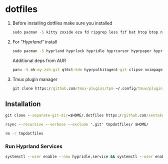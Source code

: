 # dotfiles

1. Before installing dotfiles make sure you installed

   ```cmd
   sudo pacman -S kitty zoxide eza fd ripgrep less fzf bat htop btop neovim tmux zsh zsh-autosuggestions zsh-syntax-highlighting jq python-requests python-gobject
   ```

2. For _"Hyprland"_ install

   ```cmd
   sudo pacman -S hyprland hyprlock hypridle hyprcursor hyprpaper hyprpicker grim slurp swaync swww imv waybar rofi-wayland nwg-look qt5-wayland qt6-wayland pamixer mpd papirus-icon-theme wl-clipboard network-manager-applet
   ```

   Additional deps from AUR

   ```cmd
   paru -S oh-my-zsh-git qt6ct-kde hyprpolkitagent-git clipse nvimpager wlogout-git pavucontrol
   ```

4. Tmux plugin manager

   ```cmd
   git clone https://github.com/tmux-plugins/tpm ~/.config/tmux/plugins/tpm
   ```

## Installation

```cmd
git clone --separate-git-dir=$HOME/.dotfiles https://github.com/sentakuhm/.dotfiles.git tmpdotfiles
```

```cmd
rsync --recursive --verbose --exclude '.git' tmpdotfiles/ $HOME/
```

```cmd
rm -r tmpdotfiles
```

### Run Hyprland Services

```cmd
systemctl --user enable --now hypridle.service && systemctl --user enable --now hyprpolkitagent.service
```
